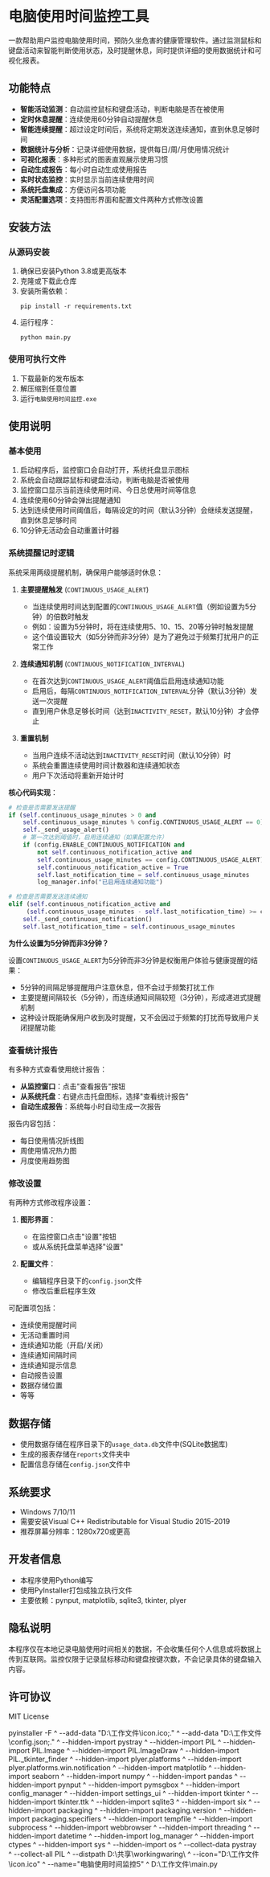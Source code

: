 # 电脑使用时间监控工具

一款帮助用户监控电脑使用时间，预防久坐危害的健康管理软件。通过监测鼠标和键盘活动来智能判断使用状态，及时提醒休息，同时提供详细的使用数据统计和可视化报表。

## 功能特点

- **智能活动监测**：自动监控鼠标和键盘活动，判断电脑是否在被使用
- **定时休息提醒**：连续使用60分钟自动提醒休息
- **智能连续提醒**：超过设定时间后，系统将定期发送连续通知，直到休息足够时间
- **数据统计与分析**：记录详细使用数据，提供每日/周/月使用情况统计
- **可视化报表**：多种形式的图表直观展示使用习惯
- **自动生成报告**：每小时自动生成使用报告
- **实时状态监控**：实时显示当前连续使用时间
- **系统托盘集成**：方便访问各项功能
- **灵活配置选项**：支持图形界面和配置文件两种方式修改设置

## 安装方法

### 从源码安装

1. 确保已安装Python 3.8或更高版本
2. 克隆或下载此仓库
3. 安装所需依赖：
   ```
   pip install -r requirements.txt
   ```
4. 运行程序：
   ```
   python main.py
   ```

### 使用可执行文件

1. 下载最新的发布版本
2. 解压缩到任意位置
3. 运行`电脑使用时间监控.exe`

## 使用说明

### 基本使用

1. 启动程序后，监控窗口会自动打开，系统托盘显示图标
2. 系统会自动跟踪鼠标和键盘活动，判断电脑是否被使用
3. 监控窗口显示当前连续使用时间、今日总使用时间等信息
4. 连续使用60分钟会弹出提醒通知
5. 达到连续使用时间阈值后，每隔设定的时间（默认3分钟）会继续发送提醒，直到休息足够时间
6. 10分钟无活动会自动重置计时器

### 系统提醒记时逻辑

系统采用两级提醒机制，确保用户能够适时休息：

1. **主要提醒触发** (`CONTINUOUS_USAGE_ALERT`)
   - 当连续使用时间达到配置的`CONTINUOUS_USAGE_ALERT`值（例如设置为5分钟）的倍数时触发
   - 例如：设置为5分钟时，将在连续使用5、10、15、20等分钟时触发提醒
   - 这个值设置较大（如5分钟而非3分钟）是为了避免过于频繁打扰用户的正常工作

2. **连续通知机制** (`CONTINUOUS_NOTIFICATION_INTERVAL`)
   - 在首次达到`CONTINUOUS_USAGE_ALERT`阈值后启用连续通知功能
   - 启用后，每隔`CONTINUOUS_NOTIFICATION_INTERVAL`分钟（默认3分钟）发送一次提醒
   - 直到用户休息足够长时间（达到`INACTIVITY_RESET`，默认10分钟）才会停止

3. **重置机制**
   - 当用户连续不活动达到`INACTIVITY_RESET`时间（默认10分钟）时
   - 系统会重置连续使用时间计数器和连续通知状态
   - 用户下次活动将重新开始计时

**核心代码实现**：
```python
# 检查是否需要发送提醒
if (self.continuous_usage_minutes > 0 and 
    self.continuous_usage_minutes % config.CONTINUOUS_USAGE_ALERT == 0):
    self._send_usage_alert()
    # 第一次达到阈值时，启用连续通知（如果配置允许）
    if (config.ENABLE_CONTINUOUS_NOTIFICATION and 
        not self.continuous_notification_active and 
        self.continuous_usage_minutes == config.CONTINUOUS_USAGE_ALERT):
        self.continuous_notification_active = True
        self.last_notification_time = self.continuous_usage_minutes
        log_manager.info("已启用连续通知功能")

# 检查是否需要发送连续通知
elif (self.continuous_notification_active and 
     (self.continuous_usage_minutes - self.last_notification_time) >= config.CONTINUOUS_NOTIFICATION_INTERVAL):
    self._send_continuous_notification()
    self.last_notification_time = self.continuous_usage_minutes
```

**为什么设置为5分钟而非3分钟？**

设置`CONTINUOUS_USAGE_ALERT`为5分钟而非3分钟是权衡用户体验与健康提醒的结果：
- 5分钟的间隔足够提醒用户注意休息，但不会过于频繁打扰工作
- 主要提醒间隔较长（5分钟），而连续通知间隔较短（3分钟），形成递进式提醒机制
- 这种设计既能确保用户收到及时提醒，又不会因过于频繁的打扰而导致用户关闭提醒功能

### 查看统计报告

有多种方式查看使用统计报告：

- **从监控窗口**：点击"查看报告"按钮
- **从系统托盘**：右键点击托盘图标，选择"查看统计报告"
- **自动生成报告**：系统每小时自动生成一次报告

报告内容包括：
- 每日使用情况折线图
- 周使用情况热力图
- 月度使用趋势图

### 修改设置

有两种方式修改程序设置：

1. **图形界面**：
   - 在监控窗口点击"设置"按钮
   - 或从系统托盘菜单选择"设置"

2. **配置文件**：
   - 编辑程序目录下的`config.json`文件
   - 修改后重启程序生效

可配置项包括：
- 连续使用提醒时间
- 无活动重置时间
- 连续通知功能（开启/关闭）
- 连续通知间隔时间
- 连续通知提示信息
- 自动报告设置
- 数据存储位置
- 等等

## 数据存储

- 使用数据存储在程序目录下的`usage_data.db`文件中(SQLite数据库)
- 生成的报表存储在`reports`文件夹中
- 配置信息存储在`config.json`文件中

## 系统要求

- Windows 7/10/11
- 需要安装Visual C++ Redistributable for Visual Studio 2015-2019
- 推荐屏幕分辨率：1280x720或更高

## 开发者信息

- 本程序使用Python编写
- 使用PyInstaller打包成独立执行文件
- 主要依赖：pynput, matplotlib, sqlite3, tkinter, plyer

## 隐私说明

本程序仅在本地记录电脑使用时间相关的数据，不会收集任何个人信息或将数据上传到互联网。监控仅限于记录鼠标移动和键盘按键次数，不会记录具体的键盘输入内容。

## 许可协议

MIT License






pyinstaller -F ^
--add-data "D:\工作文件\icon.ico;." ^
--add-data "D:\工作文件\config.json;." ^
--hidden-import pystray ^
--hidden-import PIL ^
--hidden-import PIL.Image ^
--hidden-import PIL.ImageDraw ^
--hidden-import PIL._tkinter_finder ^
--hidden-import plyer.platforms ^
--hidden-import plyer.platforms.win.notification ^
--hidden-import matplotlib ^
--hidden-import seaborn ^
--hidden-import numpy ^
--hidden-import pandas ^
--hidden-import pynput ^
--hidden-import pymsgbox ^
--hidden-import config_manager ^
--hidden-import settings_ui ^
--hidden-import tkinter ^
--hidden-import tkinter.ttk ^
--hidden-import sqlite3 ^
--hidden-import six ^
--hidden-import packaging ^
--hidden-import packaging.version ^
--hidden-import packaging.specifiers ^
--hidden-import tempfile ^
--hidden-import subprocess ^
--hidden-import webbrowser ^
--hidden-import threading ^
--hidden-import datetime ^
--hidden-import log_manager ^
--hidden-import ctypes ^
--hidden-import sys ^
--hidden-import os ^
--collect-data pystray ^
--collect-all PIL ^
--distpath D:\共享\workingwaring\ ^
--icon="D:\工作文件\icon.ico" ^
--name="电脑使用时间监控5" ^
D:\工作文件\main.py